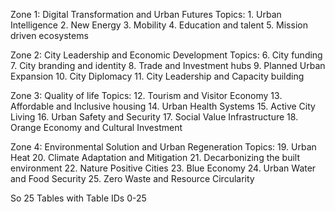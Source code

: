 Zone 1: Digital Transformation and Urban Futures
    Topics:
    1. Urban Intelligence
    2. New Energy
    3. Mobility
    4. Education and talent
    5. Mission driven ecosystems

Zone 2: City Leadership and Economic Development
    Topics:
    6. City funding
    7. City branding and identity
    8. Trade and Investment hubs
    9. Planned Urban Expansion
    10. City Diplomacy
    11. City Leadership and Capacity building

Zone 3: Quality of life
    Topics:
    12. Tourism and Visitor Economy
    13. Affordable and Inclusive housing
    14. Urban Health Systems
    15. Active City Living
    16. Urban Safety and Security
    17. Social Value Infrastructure
    18. Orange Economy and Cultural Investment

Zone 4: Environmental Solution and Urban Regeneration
    Topics:
    19. Urban Heat
    20. Climate Adaptation and Mitigation
    21. Decarbonizing the built environment
    22. Nature Positive Cities
    23. Blue Economy
    24. Urban Water and Food Security
    25. Zero Waste and Resource Circularity 


So 25 Tables with Table IDs 0-25